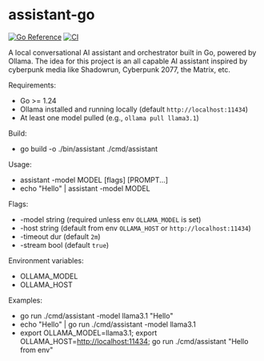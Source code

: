 # assistant-go

[![Go Reference](https://pkg.go.dev/badge/github.com/theantichris/assistant-go.svg)](https://pkg.go.dev/github.com/theantichris/assistant-go) [![CI](https://github.com/theantichris/assistant-go/actions/workflows/ci.yml/badge.svg)](https://github.com/theantichris/assistant-go/actions/workflows/ci.yml)

A local conversational AI assistant and orchestrator built in Go, powered by Ollama. The idea for this project is an all capable AI assistant inspired by cyberpunk media like Shadowrun, Cyberpunk 2077, the Matrix, etc.

Requirements:

- Go >= 1.24
- Ollama installed and running locally (default `http://localhost:11434`)
- At least one model pulled (e.g., `ollama pull llama3.1`)

Build:

- go build -o ./bin/assistant ./cmd/assistant

Usage:

- assistant -model MODEL [flags] [PROMPT...]
- echo "Hello" | assistant -model MODEL

Flags:

- -model string (required unless env `OLLAMA_MODEL` is set)
- -host string (default from env `OLLAMA_HOST` or `http://localhost:11434`)
- -timeout dur (default `2m`)
- -stream bool (default `true`)

Environment variables:

- OLLAMA_MODEL
- OLLAMA_HOST

Examples:

- go run ./cmd/assistant -model llama3.1 "Hello"
- echo "Hello" | go run ./cmd/assistant -model llama3.1
- export OLLAMA_MODEL=llama3.1; export OLLAMA_HOST=<http://localhost:11434>; go run ./cmd/assistant "Hello from env"
